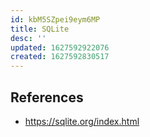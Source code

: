 ```yaml
---
id: kbM5SZpei9eym6MP
title: SQLite
desc: ''
updated: 1627592922076
created: 1627592830517
---
```


## References

- https://sqlite.org/index.html
